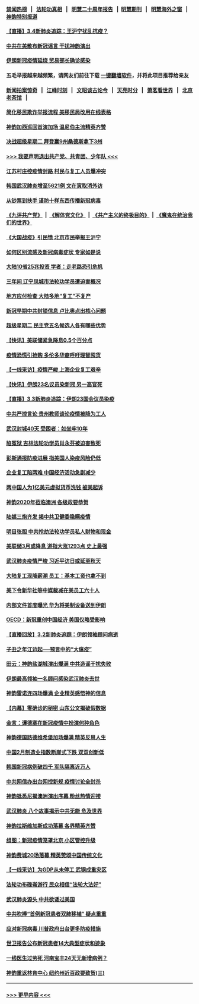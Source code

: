 #### [禁闻热榜](热点新闻.md?=0)  &nbsp;&nbsp;|&nbsp;&nbsp; [法轮功真相](https://github.com/gfw-breaker/truth/blob/master/README.md?=0) &nbsp;&nbsp;|&nbsp;&nbsp; [明慧二十周年报告](https://github.com/gfw-breaker/mh-reports/blob/master/README.md?=0) &nbsp;&nbsp;|&nbsp;&nbsp;[明慧期刊](https://github.com/gfw-breaker/mh-qikan) &nbsp;&nbsp;|&nbsp;&nbsp; [明慧海外之窗](https://github.com/gfw-breaker/mh-news/blob/master/README.md?=0) &nbsp;&nbsp;|&nbsp;&nbsp; [神韵特别报道](https://github.com/gfw-breaker/mh-news/blob/master/shenyun.md?=0)
#### [【直播】3.4新肺炎追踪：王沪宁扰乱抗疫？](../pages/nf4514/n11914571.md?t=03042303) 
#### [中共在美散布新冠谣言 干扰神韵演出](../pages/nf4514/n11910744.md?t=03042303) 
#### [伊朗新冠疫情延烧 贸易部长确诊感染](../pages/nf4514/n11914152.md?t=03042303) 
#### 五毛举报越来越频繁，请网友们前往下载 [一键翻墙软件](https://github.com/gfw-breaker/ssr-accounts)，并将此项目推荐给亲友
#### [新闻拍案惊奇](https://github.com/gfw-breaker/banned-news/blob/master/pages/link4.md) &nbsp;&nbsp;|&nbsp;&nbsp; [江峰时刻](https://github.com/gfw-breaker/banned-news/blob/master/pages/link4.md) &nbsp;&nbsp;|&nbsp;&nbsp; [文昭谈古论今](https://github.com/gfw-breaker/banned-news/blob/master/pages/link4.md) &nbsp;&nbsp;|&nbsp;&nbsp; [天亮时分](https://github.com/gfw-breaker/banned-news/blob/master/pages/link4.md) &nbsp;&nbsp;|&nbsp;&nbsp; [萧茗看世界](https://github.com/gfw-breaker/banned-news/blob/master/pages/link4.md) &nbsp;&nbsp;|&nbsp;&nbsp; [北京老茶馆](https://github.com/gfw-breaker/banned-news/blob/master/pages/link4.md) &nbsp;&nbsp;|&nbsp;&nbsp; 
#### [简化移民欺诈举报流程 美移民局改用在线表格](../pages/nf4514/n11913020.md?t=03042303) 
#### [神韵加西巡回首演加场 温尼伯主流精英齐赞](../pages/nf4514/n11914222.md?t=03042303) 
#### [决战超级星期二 拜登赢9州桑德斯拿下3州](../pages/nf4514/n11913752.md?t=03042303) 
#### [>>> 我要声明退出共产党、共青团、少年队 <<<](https://github.com/begood0513/goodnews/blob/master/quit/letter.md) 
#### [江苏村庄控疫情封路 村民与复工人员爆冲突](../pages/nf4514/n11913885.md?t=03042303) 
#### [韩国武汉肺炎增至5621例 文在寅取消外访](../pages/nf4514/n11913777.md?t=03042303) 
#### [从钞票到扶手 谨防十样东西传播新冠病毒](../pages/nf4514/n11913125.md?t=03042303) 
#### [《九评共产党》](https://github.com/begood0513/9ping.md/blob/master/README.md) &nbsp;|&nbsp; [《解体党文化》](../../../../jtdwh.md/blob/master/README.md)  &nbsp;|&nbsp; [《共产主义的终极目的》](../../../../gczydzjmd.md/blob/master/README.md) &nbsp;|&nbsp; [《魔鬼在统治我们的世界》](../../../../mgztzwmdsj.md/blob/master/README.md) 
#### [《大国战疫》引民愤 北京市民举报王沪宁](../pages/nf4514/n11913352.md?t=03042303) 
#### [如何区别流感及新冠病毒症状 专家如是说](../pages/nf4514/n11913170.md?t=03042303) 
#### [大陆10省25兆投资 学者：走老路恐引危机](../pages/nf4514/n11912861.md?t=03042303) 
#### [三年间 辽宁凤城市法轮功学员遭迫害概况](../pages/nf4514/n11907497.md?t=03042303) 
#### [地方应付检查 大陆多地“复工”不复产](../pages/nf4514/n11912479.md?t=03042303) 
#### [新冠早期中共封锁信息 卢比奥点出核心问题](../pages/nf4514/n11912630.md?t=03042303) 
#### [超级星期二 民主党五名候选人各有哪些优势](../pages/nf4514/n11912510.md?t=03042303) 
#### [【快讯】美联储紧急降息0.5个百分点](../pages/nf4514/n11912406.md?t=03042303) 
#### [疫情恐慌引抢购 多伦多华裔呼吁理智囤货](../pages/nf4514/n11910393.md?t=03042303) 
#### [【一线采访】疫情严峻 上海企业复工艰辛](../pages/nf4514/n11912239.md?t=03042303) 
#### [【快讯】伊朗23名议员染新冠 另一高官死](../pages/nf4514/n11912252.md?t=03042303) 
#### [【直播】3.3新肺炎追踪：伊朗23国会议员染疫](../pages/nf4514/n11912059.md?t=03042303) 
#### [中共严控言论 贵州教师谈论疫情被降为工人](../pages/nf4514/n11911428.md?t=03042303) 
#### [武汉封城40天 受困者：如坐牢10年](../pages/nf4514/n11911305.md?t=03042303) 
#### [陷冤狱 吉林法轮功学员肖永芬被迫害致死](../pages/nf4514/n11909946.md?t=03042303) 
#### [彭斯通报防疫进展 指美国人染疫风险仍低](../pages/nf4514/n11910872.md?t=03042303) 
#### [企业复工陷两难 中国经济活动急剧减少](../pages/nf4514/n11910412.md?t=03042303) 
#### [两中国人为1亿美元虚拟货币洗钱 被美起诉](../pages/nf4514/n11910880.md?t=03042303) 
#### [神韵2020年莅临澳洲 各级政要恭贺](../pages/nf4514/n11901884.md?t=03042303) 
#### [陆媒三炮齐发 揭中共卫健委隐瞒疫情](../pages/nf4514/n11909414.md?t=03042303) 
#### [明目张胆 中共抢劫法轮功学员私人财物和现金](../pages/nf4514/n11910262.md?t=03042303) 
#### [美联储3月或降息 道指大涨1293点 史上最强](../pages/nf4514/n11910630.md?t=03042303) 
#### [武汉肺炎疫情严峻 习近平访日或延至秋天](../pages/nf4514/n11910570.md?t=03042303) 
#### [大陆复工现降薪潮 员工：基本工资也拿不到](../pages/nf4514/n11910316.md?t=03042303) 
#### [美下令新华社等中媒裁减在美员工六十人](../pages/nf4514/n11910256.md?t=03042303) 
#### [内部文件首度曝光 华为将美制设备送到伊朗](../pages/nf4514/n11910211.md?t=03042303) 
#### [OECD：新冠重创中国经济 美国仅略受影响](../pages/nf4514/n11910023.md?t=03042303) 
#### [【直播回放】3.2新肺炎追踪：伊朗领袖顾问病逝](../pages/nf4514/n11909676.md?t=03042303) 
#### [子丑之年江边起──预言中的“大瘟疫”](../pages/nf4514/n11908043.md?t=03042303) 
#### [田云：神韵盐湖城演出爆满 中共造谣干扰失败](../pages/nf4514/n11908418.md?t=03042303) 
#### [伊朗最高领袖一名顾问感染武汉肺炎去世](../pages/nf4514/n11909593.md?t=03042303) 
#### [神韵雷诺连四场爆满 企业精英感悟神的信息](../pages/nf4514/n11909556.md?t=03042303) 
#### [【内幕】零确诊的秘密 山东公文揭破假数据](../pages/nf4514/n11903914.md?t=03042303) 
#### [金言：谭德塞在新冠疫情中扮演何种角色](../pages/nf4514/n11907849.md?t=03042303) 
#### [神韵德国路德维希堡加场爆满 精英反思人生](../pages/nf4514/n11909124.md?t=03042303) 
#### [中国2月制造业指数断崖式下跌 双双创新低](../pages/nf4514/n11909490.md?t=03042303) 
#### [韩国新冠病例破四千 军队隔离近万人](../pages/nf4514/n11909279.md?t=03042303) 
#### [中共网信办出台网控新规 疫情讨论全封杀](../pages/nf4514/n11908545.md?t=03042303) 
#### [神韵抵悉尼揭澳洲演出序幕 粉丝热情迎接](../pages/nf4514/n11907894.md?t=03042303) 
#### [武汉肺炎 八个故事揭示中共无能 危及世界](../pages/nf4514/n11888055.md?t=03042303) 
#### [神韵拉斯维加斯成功落幕 各界精英齐赞](../pages/nf4514/n11908773.md?t=03042303) 
#### [组图：新冠疫情笼罩北京 小区管控升级](../pages/nf4514/n11905532.md?t=03042303) 
#### [神韵费城20场落幕 精英赞颂中国传统文化](../pages/nf4514/n11908666.md?t=03042303) 
#### [【一线采访】为GDP从未停工 武钢成重灾区](../pages/nf4514/n11907787.md?t=03042303) 
#### [法轮功布碌崙游行 民众相信“法轮大法好”](../pages/nf4514/n11907645.md?t=03042303) 
#### [武汉肺炎源头 中共欲诿过美国](../pages/nf4514/n11907665.md?t=03042303) 
#### [中共吹捧“首例新冠患者双肺移植” 疑点重重](../pages/nf4514/n11907615.md?t=03042303) 
#### [应对新冠病毒 川普政府出台更多防疫措施](../pages/nf4514/n11907354.md?t=03042303) 
#### [世卫报告公布新冠患者14大典型症状和迹象](../pages/nf4514/n11907472.md?t=03042303) 
#### [一线医生过劳死 河南宝丰24天无新增病例？](../pages/nf4514/n11907430.md?t=03042303) 
#### [神韵重返林肯中心 纽约州近百政要致贺(三)](../pages/nf4514/n11904356.md?t=03042303) 

----
#### [ >>> 更早内容 <<< ](../indexes/nf4514-earlier.md)
